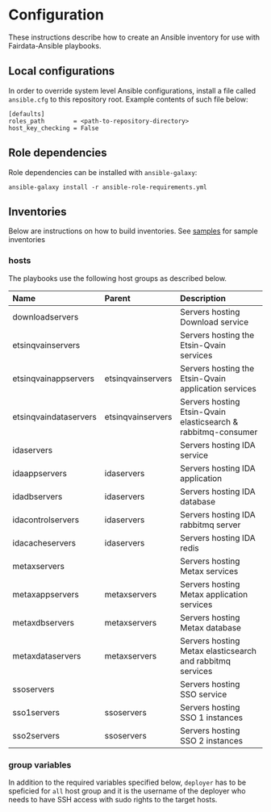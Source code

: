 # Configuration

These instructions describe how to create an Ansible inventory for use with Fairdata-Ansible playbooks.

## Local configurations

In order to override system level Ansible configurations, install a file called `ansible.cfg` to this repository root.
Example contents of such file below:

```
[defaults]
roles_path        = <path-to-repository-directory>
host_key_checking = False
```

## Role dependencies

Role dependencies can be installed with `ansible-galaxy`:

```
ansible-galaxy install -r ansible-role-requirements.yml
```

## Inventories

Below are instructions on how to build inventories. See [samples](/samples/inventories) for sample inventories

### hosts

The playbooks use the following host groups as described below.

| Name                  | Parent            | Description                                                   |
|:----------------      |:------------      |:------------------------------------------------------------- |
| downloadservers       |                   | Servers hosting Download service                              |
| etsinqvainservers     |                   | Servers hosting the Etsin-Qvain services                      |
| etsinqvainappservers  | etsinqvainservers | Servers hosting the Etsin-Qvain application services          |
| etsinqvaindataservers | etsinqvainservers | Servers hosting Etsin-Qvain elasticsearch & rabbitmq-consumer |
| idaservers            |                   | Servers hosting IDA service                                   |
| idaappservers         | idaservers        | Servers hosting IDA application                               |
| idadbservers          | idaservers        | Servers hosting IDA database                                  |
| idacontrolservers        | idaservers        | Servers hosting IDA rabbitmq server                           |
| idacacheservers       | idaservers        | Servers hosting IDA redis                                     |
| metaxservers          |                   | Servers hosting Metax services                                |
| metaxappservers       | metaxservers      | Servers hosting Metax application services                    |
| metaxdbservers        | metaxservers      | Servers hosting Metax database                                |
| metaxdataservers      | metaxservers      | Servers hosting Metax elasticsearch and rabbitmq services     |
| ssoservers            |                   | Servers hosting SSO service                                   |
| sso1servers           | ssoservers        | Servers hosting SSO 1 instances                               |
| sso2servers           | ssoservers        | Servers hosting SSO 2 instances                               |


### group variables

In addition to the required variables specified below, `deployer` has to be speficied for `all` host group and it is
the username of the deployer who needs to have SSH access with sudo rights to the target hosts.
